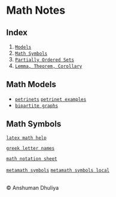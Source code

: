 Math Notes
====================

Index
--------
1. [`Models`](#models)
2. [`Math Symbols`](#symbols)
3. [`Partially Ordered Sets`](posets.html)
4. [`Lemma, Theorem, Corollary`](https://divisbyzero.com/2008/09/22/what-is-the-difference-between-a-theorem-a-lemma-and-a-corollary/)

<a name="models"></a>
Math Models
-----------------------
* [`petrinets`](https://www.site.uottawa.ca/~bochmann/ELG7187C/CourseNotes/BehaviorModeling/Petri-nets/index.html) [`petrinet examples`](http://www.informatik.uni-hamburg.de/TGI/PetriNets/introductions/aalst/)
* [`bipartite graphs`](https://en.wikipedia.org/wiki/Bipartite_graph)


<a name="symbols"></a>
Math Symbols
---------------------

[`latex math help`](../latex/undergradmath.pdf)

[`greek letter names`](greek-letters.png)

[`math notation sheet`](math-notation-sheet.jpg)

[`metamath symbols`](http://us.metamath.org/symbols/symbols.html)
[`metamath symbols local`](us.metamath.org/symbols/symbols.html)

   
<div class="footer"> <br/> &copy; Anshuman Dhuliya <br/> </div>

